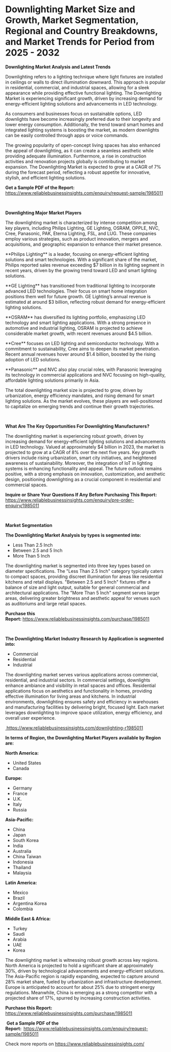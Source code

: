 <p><h1>Downlighting Market Size and Growth, Market Segmentation, Regional and Country Breakdowns, and Market Trends for Period from 2025 -  2032</h1></p><p><strong>Downlighting Market Analysis and Latest Trends</strong></p>
<p><p>Downlighting refers to a lighting technique where light fixtures are installed in ceilings or walls to direct illumination downward. This approach is popular in residential, commercial, and industrial spaces, allowing for a sleek appearance while providing effective functional lighting. The Downlighting Market is experiencing significant growth, driven by increasing demand for energy-efficient lighting solutions and advancements in LED technology. </p><p>As consumers and businesses focus on sustainable options, LED downlights have become increasingly preferred due to their longevity and lower energy consumption. Additionally, the trend toward smart homes and integrated lighting systems is boosting the market, as modern downlights can be easily controlled through apps or voice commands.</p><p>The growing popularity of open-concept living spaces has also enhanced the appeal of downlighting, as it can create a seamless aesthetic while providing adequate illumination. Furthermore, a rise in construction activities and renovation projects globally is contributing to market expansion. The Downlighting Market is expected to grow at a CAGR of 7% during the forecast period, reflecting a robust appetite for innovative, stylish, and efficient lighting solutions.</p></p>
<p><strong>Get a Sample PDF of the Report:&nbsp;</strong> <a href="https://www.reliablebusinessinsights.com/enquiry/request-sample/1985011?utm_campaign=2127&utm_medium=2&utm_source=Github&utm_content=ia&utm_term=07022025&utm_id=downlighting">https://www.reliablebusinessinsights.com/enquiry/request-sample/1985011</a></p>
<p>&nbsp;</p>
<p><strong>Downlighting Major Market Players</strong></p>
<p><p>The downlighting market is characterized by intense competition among key players, including Philips Lighting, GE Lighting, OSRAM, OPPLE, NVC, Cree, Panasonic, PAK, Eterna Lighting, FSL, and LUG. These companies employ various strategies, such as product innovation, mergers and acquisitions, and geographic expansion to enhance their market presence.</p><p>**Philips Lighting** is a leader, focusing on energy-efficient lighting solutions and smart technologies. With a significant share of the market, Philips reported sales revenue exceeding $7 billion in its lighting segment in recent years, driven by the growing trend toward LED and smart lighting solutions.</p><p>**GE Lighting** has transitioned from traditional lighting to incorporate advanced LED technologies. Their focus on smart home integration positions them well for future growth. GE Lighting’s annual revenue is estimated at around $3 billion, reflecting robust demand for energy-efficient lighting solutions.</p><p>**OSRAM** has diversified its lighting portfolio, emphasizing LED technology and smart lighting applications. With a strong presence in automotive and industrial lighting, OSRAM is projected to achieve considerable market growth, with recent revenues around $4.5 billion.</p><p>**Cree** focuses on LED lighting and semiconductor technology. With a commitment to sustainability, Cree aims to deepen its market penetration. Recent annual revenues hover around $1.4 billion, boosted by the rising adoption of LED solutions.</p><p>**Panasonic** and NVC also play crucial roles, with Panasonic leveraging its technology in commercial applications and NVC focusing on high-quality, affordable lighting solutions primarily in Asia. </p><p>The total downlighting market size is projected to grow, driven by urbanization, energy efficiency mandates, and rising demand for smart lighting solutions. As the market evolves, these players are well-positioned to capitalize on emerging trends and continue their growth trajectories.</p></p>
<p>&nbsp;</p>
<p><strong>What Are The Key Opportunities For Downlighting Manufacturers?</strong></p>
<p><p>The downlighting market is experiencing robust growth, driven by increasing demand for energy-efficient lighting solutions and advancements in LED technology. Valued at approximately $4 billion in 2023, the market is projected to grow at a CAGR of 8% over the next five years. Key growth drivers include rising urbanization, smart city initiatives, and heightened awareness of sustainability. Moreover, the integration of IoT in lighting systems is enhancing functionality and appeal. The future outlook remains positive, with a strong emphasis on innovation, customization, and aesthetic design, positioning downlighting as a crucial component in residential and commercial spaces.</p></p>
<p><strong>Inquire or Share Your Questions If Any Before Purchasing This Report:</strong> <a href="https://www.reliablebusinessinsights.com/enquiry/pre-order-enquiry/1985011?utm_campaign=2127&utm_medium=2&utm_source=Github&utm_content=ia&utm_term=07022025&utm_id=downlighting">https://www.reliablebusinessinsights.com/enquiry/pre-order-enquiry/1985011</a></p>
<p>&nbsp;</p>
<p><strong>Market Segmentation</strong></p>
<p><strong>The Downlighting Market Analysis by types is segmented into:</strong></p>
<p><ul><li>Less Than 2.5 Inch</li><li>Between 2.5 and 5 Inch</li><li>More Than 5 Inch</li></ul></p>
<p><p>The downlighting market is segmented into three key types based on diameter specifications. The "Less Than 2.5 Inch" category typically caters to compact spaces, providing discreet illumination for areas like residential kitchens and retail displays. "Between 2.5 and 5 Inch" fixtures offer a balance of size and light output, suitable for general commercial and architectural applications. The "More Than 5 Inch" segment serves larger areas, delivering greater brightness and aesthetic appeal for venues such as auditoriums and large retail spaces.</p></p>
<p><strong>Purchase this Report:&nbsp;</strong><a href="https://www.reliablebusinessinsights.com/purchase/1985011?utm_campaign=2127&utm_medium=2&utm_source=Github&utm_content=ia&utm_term=07022025&utm_id=downlighting">https://www.reliablebusinessinsights.com/purchase/1985011</a></p>
<p>&nbsp;</p>
<p><strong>The Downlighting Market Industry Research by Application is segmented into:</strong></p>
<p><ul><li>Commercial</li><li>Residential</li><li>Industrial</li></ul></p>
<p><p>The downlighting market serves various applications across commercial, residential, and industrial sectors. In commercial settings, downlights enhance ambiance and visibility in retail spaces and offices. Residential applications focus on aesthetics and functionality in homes, providing effective illumination for living areas and kitchens. In industrial environments, downlighting ensures safety and efficiency in warehouses and manufacturing facilities by delivering bright, focused light. Each market leverages downlighting to improve space utilization, energy efficiency, and overall user experience.</p></p>
<p><a href="https://www.reliablebusinessinsights.com/downlighting-r1985011?utm_campaign=2127&utm_medium=2&utm_source=Github&utm_content=ia&utm_term=07022025&utm_id=downlighting">&nbsp;https://www.reliablebusinessinsights.com/downlighting-r1985011</a></p>
<p><strong>In terms of Region, the Downlighting Market Players available by Region are:</strong></p>
<p>
    <p> <strong> North America: </strong>
        <ul>
            <li>United States</li>
            <li>Canada</li>
        </ul>
        </p> 
    <p> <strong> Europe: </strong>
        <ul>
            <li>Germany</li>
            <li>France</li>
            <li>U.K.</li>
            <li>Italy</li>
            <li>Russia</li>
        </ul>
        </p> 
    <p> <strong> Asia-Pacific: </strong>
        <ul>
            <li>China</li>
            <li>Japan</li>
            <li>South Korea</li>
            <li>India</li>
            <li>Australia</li>
            <li>China Taiwan</li>
            <li>Indonesia</li>
            <li>Thailand</li>
            <li>Malaysia</li>
        </ul>
        </p> 
    <p> <strong> Latin America: </strong>
        <ul>
            <li>Mexico</li>
            <li>Brazil</li>
            <li>Argentina Korea</li>
            <li>Colombia</li>
        </ul>
        </p> 
    <p> <strong> Middle East & Africa: </strong>
        <ul>
            <li>Turkey</li>
            <li>Saudi</li>
            <li>Arabia</li>
            <li>UAE</li>
            <li>Korea</li>
        </ul>
    </p>
    </p>
<p><p>The downlighting market is witnessing robust growth across key regions. North America is projected to hold a significant share at approximately 30%, driven by technological advancements and energy-efficient solutions. The Asia-Pacific region is rapidly expanding, expected to capture around 28% market share, fueled by urbanization and infrastructure development. Europe is anticipated to account for about 25% due to stringent energy regulations. Meanwhile, China is emerging as a strong competitor with a projected share of 17%, spurred by increasing construction activities.</p></p>
<p><strong>Purchase this Report: </strong><a href="https://www.reliablebusinessinsights.com/purchase/1985011?utm_campaign=2127&utm_medium=2&utm_source=Github&utm_content=ia&utm_term=07022025&utm_id=downlighting">https://www.reliablebusinessinsights.com/purchase/1985011</a></p>
<p>&nbsp;<strong>Get a Sample PDF of the Report:&nbsp;&nbsp;</strong><a href="https://www.reliablebusinessinsights.com/enquiry/request-sample/1985011?utm_campaign=2127&utm_medium=2&utm_source=Github&utm_content=ia&utm_term=07022025&utm_id=downlighting">https://www.reliablebusinessinsights.com/enquiry/request-sample/1985011</a></p>
<p><strong></strong></p>
<p>Check more reports on <a href="https://www.reliablebusinessinsights.com/?utm_campaign=2127&utm_medium=2&utm_source=Github&utm_content=ia&utm_term=07022025&utm_id=downlighting">https://www.reliablebusinessinsights.com/</a></p>